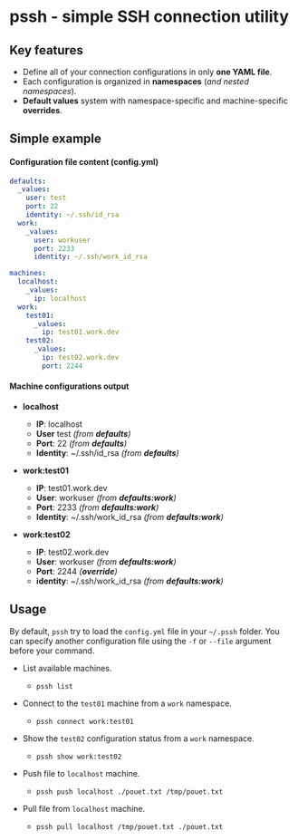pssh - simple SSH connection utility
====================================

## Key features

- Define all of your connection configurations in only **one YAML file**.
- Each configuration is organized in **namespaces** (*and nested namespaces*).
- **Default values** system with namespace-specific and machine-specific **overrides**.

## Simple example

#### Configuration file content (config.yml)
```yaml
defaults:
  _values:
    user: test
    port: 22
    identity: ~/.ssh/id_rsa
  work:
    _values:
      user: workuser
      port: 2233
      identity: ~/.ssh/work_id_rsa

machines:
  localhost:
    _values:
      ip: localhost
  work:
    test01:
      _values:
        ip: test01.work.dev
    test02:
      _values:
        ip: test02.work.dev
        port: 2244
```

#### Machine configurations output

- **localhost**
    - **IP**: localhost
    - **User** test *(from **defaults**)*
    - **Port**: 22 *(from **defaults**)*
    - **Identity**: ~/.ssh/id_rsa *(from **defaults**)*


- **work:test01**
    - **IP**: test01.work.dev
    - **User**: workuser *(from **defaults:work**)*
    - **Port**: 2233 *(from **defaults:work**)*
    - **Identity**: ~/.ssh/work_id_rsa *(from **defaults:work**)*


- **work:test02**
    - **IP**: test02.work.dev
    - **User**: workuser *(from **defaults:work**)*
    - **Port**: 2244 *(**override**)*
    - **identity**: ~/.ssh/work_id_rsa *(from **defaults:work**)*

## Usage

By default, `pssh` try to load the `config.yml` file in your `~/.pssh` folder. You can specify another configuration file using the `-f` or `--file` argument before your command.

- List available machines.
    - ```pssh list```


- Connect to the `test01` machine from a `work` namespace.
    - ```pssh connect work:test01```


- Show the `test02` configuration status from a `work` namespace.
    - ```pssh show work:test02```


- Push file to `localhost` machine.
    - ```pssh push localhost ./pouet.txt /tmp/pouet.txt```


- Pull file from `localhost` machine.
    - ```pssh pull localhost /tmp/pouet.txt ./pouet.txt```
